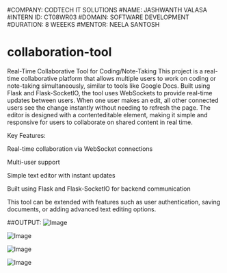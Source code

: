 #COMPANY: CODTECH IT SOLUTIONS 
#NAME: JASHWANTH VALASA 
#INTERN ID: CT08WR03 
#DOMAIN: SOFTWARE DEVELOPMENT 
#DURATION: 8 WEEEKS 
#MENTOR: NEELA SANTOSH
# collaboration-tool
Real-Time Collaborative Tool for Coding/Note-Taking
This project is a real-time collaborative platform that allows multiple users to work on coding or note-taking simultaneously, similar to tools like Google Docs. Built using Flask and Flask-SocketIO, the tool uses WebSockets to provide real-time updates between users. When one user makes an edit, all other connected users see the change instantly without needing to refresh the page. The editor is designed with a contenteditable element, making it simple and responsive for users to collaborate on shared content in real time.

Key Features:

Real-time collaboration via WebSocket connections

Multi-user support

Simple text editor with instant updates

Built using Flask and Flask-SocketIO for backend communication

This tool can be extended with features such as user authentication, saving documents, or adding advanced text editing options.

##OUTPUT:
![Image](https://github.com/user-attachments/assets/bc0052f0-f69a-48e1-86c5-dbb0dcc7958c)

![Image](https://github.com/user-attachments/assets/5523447e-dd0d-4b17-97bb-39eb531860a9)

![Image](https://github.com/user-attachments/assets/7c99fdc9-0873-44cc-bc2c-b5da29ccdb23)

![Image](https://github.com/user-attachments/assets/c5de781a-a726-40d2-9b9c-250c6d51f2c3)

